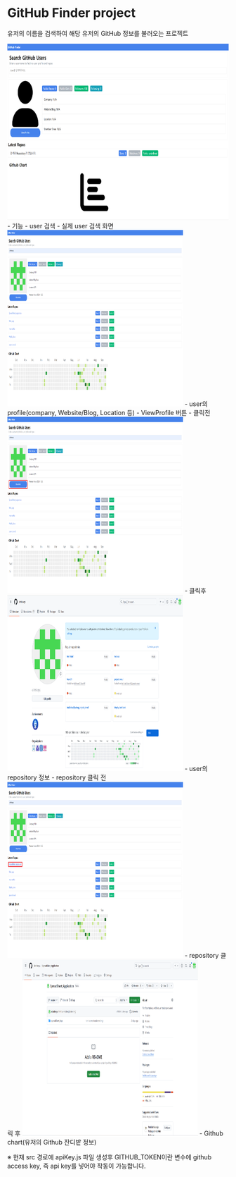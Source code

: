 # GitHub Finder project
유저의 이름을 검색하여 해당 유저의 GitHub 정보를 불러오는 프로젝트

<img src="./github_finder/description_img/GitHub_Finder_MainPage.png" width="600" height="400"/>
- 기능
    - user 검색
        - 실제 user 검색 화면
        <img src="./github_finder/description_img/GitHub_Finder_SearchPage.png" width="400" height="400"/>
    - user의 profile(company, Website/Blog, Location 등)
        - ViewProfile 버튼
            - 클릭전
            <img src="./github_finder/description_img/GitHub_Finder_viewprofile1.png" width="400" height="400"/>
            - 클릭후
            <img src="./github_finder/description_img/GitHub_Finder_viewprofile2.png" width="400" height="400"/>
    - user의 repository 정보
        - repository 클릭 전
        <img src="./github_finder/description_img/GitHub_Finder_repo1.png" width="400" height="400"/>
        - repository 클릭 후
        <img src="./github_finder/description_img/GitHub_Finder_repo2.png" width="400" height="400"/>
    - Github chart(유저의 Github 잔디밭 정보)

※ 현재 src 경로에 apiKey.js 파일 생성후 GITHUB_TOKEN이란 변수에 github access key, 
   즉 api key를 넣어야 작동이 가능합니다.